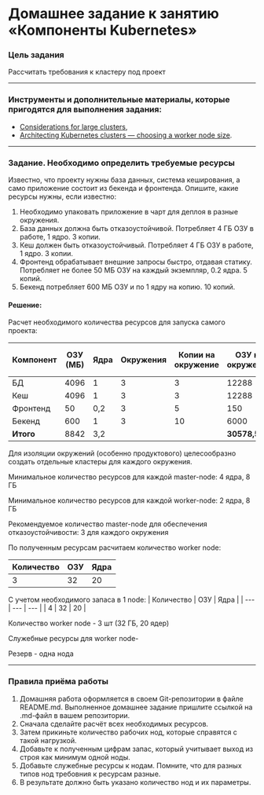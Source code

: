 # Домашнее задание к занятию «Компоненты Kubernetes»

### Цель задания

Рассчитать требования к кластеру под проект

------

### Инструменты и дополнительные материалы, которые пригодятся для выполнения задания:

- [Considerations for large clusters](https://kubernetes.io/docs/setup/best-practices/cluster-large/),
- [Architecting Kubernetes clusters — choosing a worker node size](https://learnk8s.io/kubernetes-node-size).

------

### Задание. Необходимо определить требуемые ресурсы
Известно, что проекту нужны база данных, система кеширования, а само приложение состоит из бекенда и фронтенда. Опишите, какие ресурсы нужны, если известно:

1. Необходимо упаковать приложение в чарт для деплоя в разные окружения. 
2. База данных должна быть отказоустойчивой. Потребляет 4 ГБ ОЗУ в работе, 1 ядро. 3 копии. 
3. Кеш должен быть отказоустойчивый. Потребляет 4 ГБ ОЗУ в работе, 1 ядро. 3 копии. 
4. Фронтенд обрабатывает внешние запросы быстро, отдавая статику. Потребляет не более 50 МБ ОЗУ на каждый экземпляр, 0.2 ядра. 5 копий. 
5. Бекенд потребляет 600 МБ ОЗУ и по 1 ядру на копию. 10 копий.


#### Решение:

Расчет необходимого количества ресурсов для запуска самого проекта: 

| Компонент | ОЗУ (МБ) | Ядра | Окружения | Копии на окружение | ОЗУ на окружение | Ядер на окружение | Всего ОЗУ (МБ) | Всего ядер |
| --- | --- | --- | --- | --- | --- | --- | --- | --- |
| БД | 4096 | 1 | 3 | 3 | 12288 | 3 | 36864 | 9 |
| Кеш | 4096 | 1 | 3 | 3 | 12288 | 3 | 36864 | 9 | 
| Фронтенд | 50 | 0,2 | 3 | 5 | 150 | 1 | 7,5 | 3 |
| Бекенд | 600 | 1 | 3 | 10 | 6000 | 10 | 18000 | 30 |
| **Итого** | 8842 | 3,2 |  |  | **30578,5** | **17** | **91735,5** | **51** |

Для изоляции окружений (особенно продуктового) целесообразно создать отдельные кластеры для каждого окружения.

Минимальное количество ресурсов для каждой master-node: 4 ядра, 8 ГБ 

Минимальное количество ресурсов для каждой worker-node: 2 ядра, 8 ГБ

Рекомендуемое количество master-node для обеспечения отказоустойчивости: 3 для каждого окружения


По полученным ресурсам расчитаем количество  worker node:

| Количество | ОЗУ | Ядра |
| --- | --- | --- |
| 3 | 32 | 20 |

С учетом необходимого запаса в 1 node: 
| Количество | ОЗУ | Ядра |
| --- | --- | --- |
| 4 | 32 | 20 |


Количество worker node - 3 шт (32 ГБ, 20 ядер)

Служебные ресурсы для worker node- 

Резерв - одна нода

----

### Правила приёма работы

1. Домашняя работа оформляется в своем Git-репозитории в файле README.md. Выполненное домашнее задание пришлите ссылкой на .md-файл в вашем репозитории.
2. Сначала сделайте расчёт всех необходимых ресурсов.
3. Затем прикиньте количество рабочих нод, которые справятся с такой нагрузкой.
4. Добавьте к полученным цифрам запас, который учитывает выход из строя как минимум одной ноды. 
5. Добавьте служебные ресурсы к нодам. Помните, что для разных типов нод требовния к ресурсам разные. 
6. В результате должно быть указано количество нод и их параметры.

